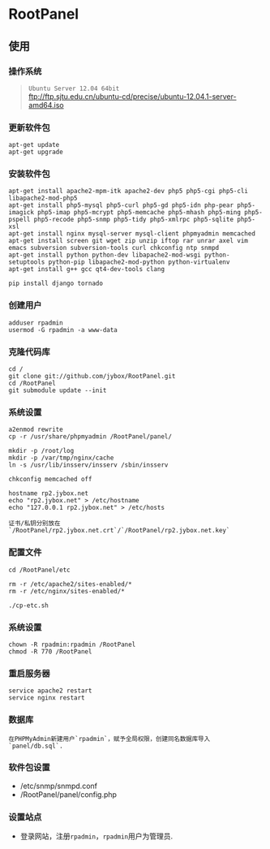 # RootPanel
## 使用
### 操作系统

>`Ubuntu Server 12.04 64bit`  
>ftp://ftp.sjtu.edu.cn/ubuntu-cd/precise/ubuntu-12.04.1-server-amd64.iso

### 更新软件包

    apt-get update
    apt-get upgrade
    
### 安装软件包

    apt-get install apache2-mpm-itk apache2-dev php5 php5-cgi php5-cli libapache2-mod-php5
    apt-get install php5-mysql php5-curl php5-gd php5-idn php-pear php5-imagick php5-imap php5-mcrypt php5-memcache php5-mhash php5-ming php5-pspell php5-recode php5-snmp php5-tidy php5-xmlrpc php5-sqlite php5-xsl
    apt-get install nginx mysql-server mysql-client phpmyadmin memcached
    apt-get install screen git wget zip unzip iftop rar unrar axel vim emacs subversion subversion-tools curl chkconfig ntp snmpd
    apt-get install python python-dev libapache2-mod-wsgi python-setuptools python-pip libapache2-mod-python python-virtualenv
    apt-get install g++ gcc qt4-dev-tools clang
    
    pip install django tornado
    
### 创建用户

    adduser rpadmin
    usermod -G rpadmin -a www-data

### 克隆代码库

    cd /
    git clone git://github.com/jybox/RootPanel.git
    cd /RootPanel
    git submodule update --init
    
### 系统设置

    a2enmod rewrite
    cp -r /usr/share/phpmyadmin /RootPanel/panel/
  
    mkdir -p /root/log
	mkdir -p /var/tmp/nginx/cache
	ln -s /usr/lib/insserv/insserv /sbin/insserv
	
	chkconfig memcached off
    
    hostname rp2.jybox.net
    echo "rp2.jybox.net" > /etc/hostname
    echo "127.0.0.1 rp2.jybox.net" > /etc/hosts
    
    证书/私钥分别放在`/RootPanel/rp2.jybox.net.crt`/`/RootPanel/rp2.jybox.net.key`
    
### 配置文件

    cd /RootPanel/etc
    
    rm -r /etc/apache2/sites-enabled/*
    rm -r /etc/nginx/sites-enabled/*
    
    ./cp-etc.sh
    
### 系统设置
    
    chown -R rpadmin:rpadmin /RootPanel
    chmod -R 770 /RootPanel
    
### 重启服务器

    service apache2 restart
    service nginx restart
    
### 数据库

    在PHPMyAdmin新建用户`rpadmin`，赋予全局权限，创建同名数据库导入 `panel/db.sql`.
	
### 软件包设置

* /etc/snmp/snmpd.conf
* /RootPanel/panel/config.php
    
### 设置站点

* 登录网站，注册`rpadmin`，`rpadmin`用户为管理员.

    

